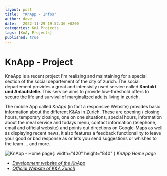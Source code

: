 ```yaml
---
layout: post
title:  "KnApp - Infos"
author: dave
date:   2022-11-29 19:52:36 +0200
categories: KnA Projects
tags: [KnA, Projects]
published: true
---
```


# KnApp - Project
KnaApp is a recent project I'm realizing and maintaining for a special section of the social departement of the city of zurich. The social departement provides a great and intensivlly used service called __Kontakt und Anlaufstelle__. This service aims to provide low-threshold offers to secure the life and survival of marginalized adults living in zurich.

The mobile App called _KnApp_ (in fact a responsive Website) provides basic information about the different K&amp;As in Zurich. These are opening / closing hours, temporary closings, one on one situations, special hours, information about the meal service and todays menu, contact information (telephone, email and official website) and points out directions on Google-Maps as well as displaying recent news, it also features a feedback functionallity to leave your good or bad response as or lets you send suggestions or whishes to the team ... and more.

![KnApp - Home page](../../assets/img/projects/Screenshot_20230107_152806_Chrome.jpg){: width="420" height="840" }
_KnApp Home page_

- [_Development website of the KnApp_](http://knapp.kimhauser.ch/?layout=ng)
- [_Official Website of K&amp;A Zurich_](https://www.stadt-zuerich.ch/sd/de/index/unterstuetzung/drogen/kontaktundanlaufstellen.html)
